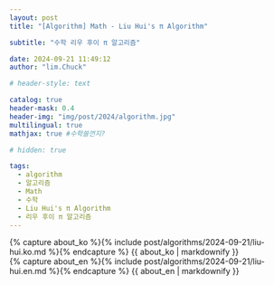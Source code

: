 ```yaml
---
layout: post
title: "[Algorithm] Math - Liu Hui's π Algorithm"

subtitle: "수학 리우 후이 π 알고리즘"

date: 2024-09-21 11:49:12
author: "lim.Chuck"

# header-style: text

catalog: true
header-mask: 0.4
header-img: "img/post/2024/algorithm.jpg"
multilingual: true
mathjax: true #수학쓸껀지?

# hidden: true

tags:
  - algorithm
  - 알고리즘
  - Math
  - 수학
  - Liu Hui's π Algorithm
  - 리우 후이 π 알고리즘
---
```


<div class="ko post-container">
    {% capture about_ko %}{% include post/algorithms/2024-09-21/liu-hui.ko.md %}{% endcapture %}
    {{ about_ko | markdownify }}
</div>
<div class="en post-container">
    {% capture about_en %}{% include post/algorithms/2024-09-21/liu-hui.en.md %}{% endcapture %}
    {{ about_en | markdownify }}
</div>
